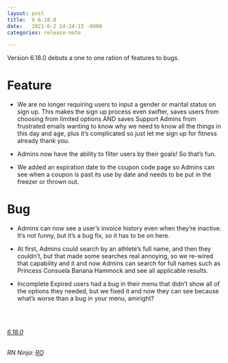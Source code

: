 ```yaml
---
layout: post
title:  V 6.18.0
date:   2021-6-2 14:24:13 -0600
categories: release-note

---
```

Version 6.18.0 debuts a one to one ration of features to bugs.


# Feature

- We are no longer requiring users to input a gender or marital status on sign up. This makes the sign up process even swifter, saves users from choosing from limited options AND saves Support Admins from frustrated emails wanting to know why we need to know all the things in this day and age, plus it’s complicated so just let me sign up for fitness already thank you. 

- Admins now have the ability to filter users by their goals! So that’s fun. 

- We added an expiration date to the coupon code page so Admins can see when a coupon is past its use by date and needs to be put in the freezer or thrown out. 



# Bug

- Admins can now see a user’s invoice history even when they’re inactive. It’s not funny, but it’s a bug fix, so it has to be on here. 

- At first, Admins could search by an athlete’s full name, and then they couldn’t, but that made some searches real annoying, so we re-wired that capability and it and now Admins can search for full names such as Princess Consuela Banana Hammock and see all applicable results. 

- Incomplete Expired users had a bug in their menu that didn’t show all of the options they needed, but we fixed it and now they can see because what’s worse than a bug in your menu, amiright?



<br/>


<br/>

*[6.18.0](https://github.com/streetparking/my-streetparking/releases/tag/v6.18.0)*
<br/>
<br/>


_RN Ninja: [RO](https://github.com/robyanna)_
 
 
 